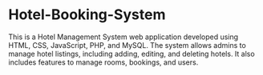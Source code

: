 # Hotel-Booking-System
This is a Hotel Management System web application developed using HTML, CSS, JavaScript, PHP, and MySQL. The system allows admins to manage hotel listings, including adding, editing, and deleting hotels. It also includes features to manage rooms, bookings, and users.
